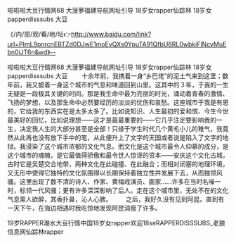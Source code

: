 啦啦啦大豆行情网68
大菠萝福建导航网址引导
18岁女rapper仙踪林
18岁女papperdisssubs 大豆


《/内/部/观/看/地/址👉http://www.baidu.com/link?url=PImL9pnrcnEBTZd0DJwE1moEyQXs0YpuTA91QfbU6RL0wbkiFlNcvMuEbn0iJT6n&wd》--

啦啦啦大豆行情网68
大菠萝福建导航网址引导
18岁女rapper仙踪林
18岁女papperdisssubs 大豆
　　十余年前，我携着一身“乡巴佬”的泥土气来到这里；数年前，我又披着一身这个城市的气息和味道回到山里。这其中的３年，于我的一生无疑是一段极其关键的时间。那是我生命中最为亮丽的时光，涌动着青春的激情、飞扬的梦想，以及那生命中必然要经历的淡淡的忧伤和哀愁。这座城市于我是有恩的，它给我的东西实在是太多太多了。比如说知识、人生最初的爱和恨、今生今世最美好的回忆，比如说理想——这才是最最重要的——它几乎注定要影响我的一生，决定我人生的大部分甚至是全部！只缘于学生时代几个黄毛小儿的稚气，我竟然从此再也没有放下手中的笔，从此便升上了文字的天国或者说是陷入了文字的地狱。我浸染了这个城市浓郁的文化气息。而文化是这个城市最令人仰慕的成分，是这个城市的魂魄，是它最值得骄傲和最令世人惊讶的资本——安庆这个文化古城，古时它是吴楚交合地带，两种文化在此碰撞、在此融合；而相对闭塞的地理环境，又无形中使得它独特的文化氛围得以长期保持着独立性并发展下去，从而独领风骚。这里出现了数不清的诗人、作家、黄梅戏演员、画家……许多在当时名噪一时，标领一代风骚；更有许多深深影响了后人。走在这个城市里，无处不在的文化气息熏人欲醉，其香扑鼻，沁人心脾。
　　之后，我好久没有见到阿昆。直到有一天下午，在海边相遇时我吃惊地发现阿昆消瘦了许多。





19岁RAPPER潮水大豆行情中国18岁女rapper欢迎18seRAPPERDISSSUBS_老狼信息网仙踪林rapper
